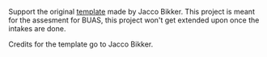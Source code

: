 Support the original [template](https://github.com/NiekMSoftware/BUAS-Assesment) made by Jacco Bikker.
This project is meant for the assesment for BUAS, this project won't get extended upon once the intakes are done.

Credits for the template go to Jacco Bikker.